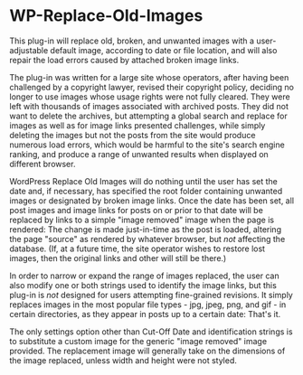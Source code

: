 # WP-Replace-Old-Images
This plug-in will replace old, broken, and unwanted images with a user-adjustable default image, according to date or file location, and will also repair the load errors caused by attached broken image links.

The plug-in was written for a large site whose operators, after having been challenged by a copyright lawyer, revised their copyright policy, deciding no longer to use images whose usage rights were not fully cleared. They were left with thousands of images associated with archived posts. They did not want to delete the archives, but attempting a global search and replace for images as well as for image links presented challenges, while simply deleting the images but not the posts from the site would produce numerous load errors, which would be harmful to the site's search engine ranking, and produce a range of unwanted results when displayed on different browser. 

WordPress Replace Old Images will do nothing until the user has set the date and, if necessary, has specified the root folder containing unwanted images or designated by broken image links. Once the date has been set, all post images and image links for posts on or prior to that date will be replaced by links to a simple "image removed" image when the page is rendered: The change is made just-in-time as the post is loaded, altering the page "source" as rendered by whatever browser, but *not* affecting the database. (If, at a future time, the site operator wishes to restore lost images, then the original links and other will still be there.)

In order to narrow or expand the range of images replaced, the user can also modify one or both strings used to identify the image links, but this plug-in is *not* designed for users attempting fine-grained revisions. It simply replaces images in the most popular file types - jpg, jpeg, png, and gif - in certain directories, as they appear in posts up to a certain date: That's it. 

The only settings option other than Cut-Off Date and identification strings is to substitute a custom image for the generic "image removed" image provided. The replacement image will generally take on the dimensions of the image replaced, unless width and height were not styled. 
